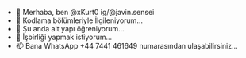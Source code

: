 - 👋 Merhaba, ben @xKurt0 ig/@javin.sensei 
- 👀 Kodlama bölümleriyle İlgileniyorum...
- 🌱 Şu anda alt yapı öğreniyorum...
- 💞️ İşbirliği yapmak istiyorum...
- 📫 Bana WhatsApp +44 7441 461649 numarasından ulaşabilirsiniz...

<!---
xKurt0/xKurt0 is a ✨ special ✨ repository because its `README.md` (this file) appears on your GitHub profile.
You can click the Preview link to take a look at your changes.
--->
